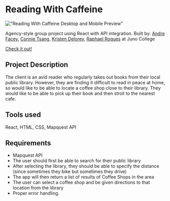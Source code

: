 
# Reading With Caffeine

!["Reading With Caffeine Desktop and Mobile Preview"](https://andrefacey.com/assets/mockups/readingWithCaffeine-mockup-lg.png)

Agency-style group project using React with API integration.
Built by: [Andre Facey][andre], [Connie Tsang][connie], [Kristen Delorey][kristen], [Raphael Roques][raphael] at Juno College

[Check it out!][live]

## Project Description

The client is an avid reader who regularly takes out books from their local public library. However, they are finding it difficult to read in peace at home, so would like to be able to locate a coffee shop close to their library. They would like to be able to pick up their book and then stroll to the nearest cafe.

## Tools used

React, HTML, CSS, Mapquest API

## Requirements

* Mapquest API
* The user should first be able to search for their public library
* After selecting the library, they should be able to specify the distance (since sometimes they bike but sometimes they drive)
* The app will then return a list of results of Coffee Shops in the area
* The user can select a coffee shop and be given directions to that location from the library
* Proper error handling.

[andre]: https://github.com/afacey
[connie]: https://github.com/connietee22
[kristen]: https://github.com/kdlry
[raphael]: https://github.com/raphaelroques
[live]: https://conkrisdreraph.github.io/readingWithCaffeine